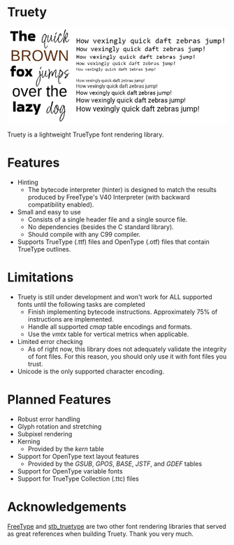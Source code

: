 # Truety
![](./images/demo_image.png)

Truety is a lightweight TrueType font rendering library.
# Features
- Hinting
  - The bytecode interpreter (hinter) is designed to match the results produced by FreeType's V40 Interpreter (with backward compatibility enabled).
- Small and easy to use
  - Consists of a single header file and a single source file.
  - No dependencies (besides the C standard library).
  - Should compile with any C99 compiler.
- Supports TrueType (.ttf) files and OpenType (.otf) files that contain TrueType outlines.
# Limitations
- Truety is still under development and won't work for ALL supported fonts until the following tasks are completed
  - Finish implementing bytecode instructions. Approximately 75% of instructions are implemented.
  - Handle all supported *cmap* table encodings and formats.
  - Use the *vmtx* table for vertical metrics when applicable.
- Limited error checking
  - As of right now, this library does not adequately validate the integrity of font files. For this reason, you should only use it with font files you trust.
- Unicode is the only supported character encoding.
# Planned Features
- Robust error handling
- Glyph rotation and stretching
- Subpixel rendering
- Kerning
  - Provided by the *kern* table
- Support for OpenType text layout features
  - Provided by the *GSUB*, *GPOS*, *BASE*, *JSTF*, and *GDEF* tables
- Support for OpenType variable fonts
- Support for TrueType Collection (.ttc) files
# Acknowledgements
[FreeType](https://freetype.org/) and [stb_truetype](https://github.com/nothings/stb/blob/master/stb_truetype.h) are two other font rendering libraries that served as great references when building Truety. Thank you very much.
